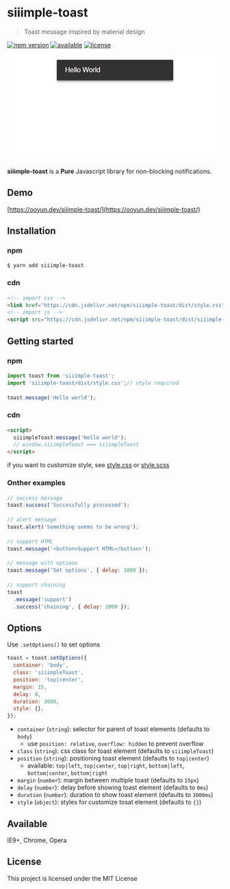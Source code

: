 # siiimple-toast

> Toast message inspired by material design

[![npm version](https://img.shields.io/npm/v/siiimple-toast.svg?style=flat-square)](https://badge.fury.io/js/siiimple-toast)
[![available](https://img.shields.io/badge/available-IE9%2B%2C%20Chrome%2C%20Opera%20-brightgreen.svg?style=flat-square)]()
[![license](https://img.shields.io/github/license/mashape/apistatus.svg?style=flat-square)]()

![demo](./example.gif)

**siiimple-toast** is a **Pure** Javascript library for non-blocking notifications.

## Demo

[https://ooyun.dev/siiimple-toast/](https://ooyun.dev/siiimple-toast/)

## Installation

### npm
```
$ yarn add siiimple-toast
```

### cdn
```html
<!-- import css -->
<link href="https://cdn.jsdelivr.net/npm/siiimple-toast/dist/style.css" rel="stylesheet">
<!-- import js -->
<script src="https://cdn.jsdelivr.net/npm/siiimple-toast/dist/siiimple-toast.min.js"></script>
```

## Getting started

### npm

```javascript
import toast from 'siiimple-toast';
import 'siiimple-toast/dist/style.css';// style required

toast.message('Hello world');
```

### cdn
```html
<script>
  siiimpleToast.message('Hello world');
  // window.siiimpleToast === siiimpleToast
</script>
```

 if you want to customize style, see [style.css](./dist/style.css) or [style.scss](./src/style.scss)

### Onther examples

```javascript
// success message
toast.success('Successfully processed');

// alert message
toast.alert('Something seems to be wrong');

// support HTML
toast.message('<button>Support HTML</button>'); 

// message with options
toast.message('Set options', { delay: 1000 });

// support chaining
toast
  .message('support')
  .success('chaining', { delay: 1000 });

```

## Options

Use `.setOptions()` to set options

```javascript
toast = toast.setOptions({
  container: 'body',
  class: 'siiimpleToast',
  position: 'top|center',
  margin: 15,
  delay: 0,
  duration: 3000,
  style: {},
});
```
- `container` (`string`): selector for parent of toast elements (defaults to `body`)
  - use `position: relative`, `overflow: hidden` to prevent overflow
- `class` (`string`): css class for toast element (defaults to `siiimpleToast`)
- `position` (`string`): positioning toast element (defaults to `top|center`)
  - available: `top|left`, `top|center`, `top|right`, `bottom|left`, `bottom|center`, `bottom|right`
- `margin` (`number`): margin between multiple toast (defaults to `15px`)
- `delay` (`number`): delay before showing toast element (defaults to `0ms`)
- `duration` (`number`): duration to show toast element (defaults to `3000ms`)
- `style` (`object`): styles for customize tosat element (defaults to `{}`)

## Available

IE9+, Chrome, Opera

## License

This project is licensed under the MIT License
